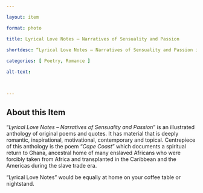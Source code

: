 ```yaml
--- 

layout: item 

format: photo 

title: Lyrical Love Notes – Narratives of Sensuality and Passion

shortdesc: “Lyrical Love Notes – Narratives of Sensuality and Passion is an illustrated anthology of original poems and quotes.”
 
categories: [ Poetry, Romance ]

alt-text:  

 

--- 
```


## About this Item 

“_Lyrical Love Notes – Narratives of Sensuality and Passion_” is an illustrated anthology of original poems and quotes. It has material that is deeply romantic, inspirational, motivational, contemporary and topical. Centrepiece of this anthology is the poem “_Cape Coast_” which documents a spiritual return to Ghana, ancestral home of many enslaved Africans who were forcibly taken from Africa and transplanted in the Caribbean and the Americas during the slave trade era.

“Lyrical Love Notes” would be equally at home on your coffee table or nightstand.
